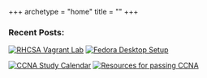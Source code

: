 +++
archetype = "home"
title = ""
+++

### Recent Posts:

[![RHCSA Vagrant Lab](/images/vagrantmultivmdeployment.jpg?classes=inline&height=225px&lightbox=false)](linux/rhcsavagrantlabsetup/)
[![Fedora Desktop Setup](/images/fedoradesktop.png?classes=inline&height=225px&lightbox=false)](linux/fedora_setup/)

[![CCNA Study Calendar](/images/spacedrepcalendar.png?classes=inline&height=225px&lightbox=false)](networking/ccna_spaced_repetition/)
[![Resources for passing CCNA](/images/resourcesforccna.png?classes=inline&height=225px&lightbox=false)](networking/resources_for_passing_ccna/)


